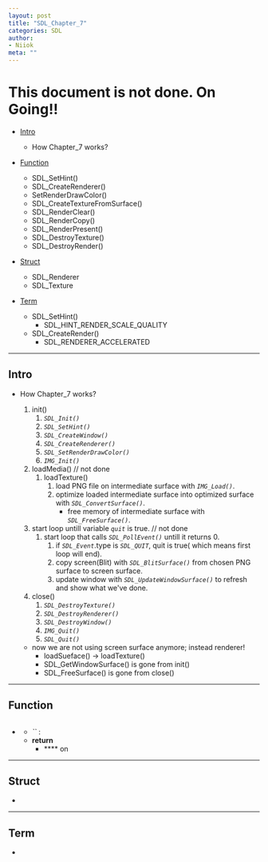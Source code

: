 ```yaml
---
layout: post
title: "SDL_Chapter_7"
categories: SDL
author:
- Niiok
meta: ""
---
```


# This document is not done. On Going!!

- [Intro](#intro)
  - How Chapter_7 works?

- [Function](#function)
  - SDL_SetHint()
  - SDL_CreateRenderer()
  - SetRenderDrawColor()
  - SDL_CreateTextureFromSurface()
  - SDL_RenderClear()
  - SDL_RenderCopy()
  - SDL_RenderPresent()
  - SDL_DestroyTexture()
  - SDL_DestroyRender()

- [Struct](#struct)
  - SDL_Renderer
  - SDL_Texture

- [Term](#term)
  - SDL_SetHint()
    - SDL_HINT_RENDER_SCALE_QUALITY
  - SDL_CreateRender()
    - SDL_RENDERER_ACCELERATED

- - - - - - - - - - - - - - - - - - - - - - - - - - - - - - - - - - - - - - - - - - - - - - - - - - - - - - - - - - - - - - - - - - - - - - - - - - - 

## Intro
    
- How Chapter_7 works?
  1. init()
     1. _`SDL_Init()`_
     2. _`SDL_SetHint()`_
     3. _`SDL_CreateWindow()`_
     4. _`SDL_CreateRenderer()`_
     5. _`SDL_SetRenderDrawColor()`_
     6. _`IMG_Init()`_
  2. loadMedia()	// not done
     1. loadTexture()
        1. load PNG file on intermediate surface with _`IMG_Load()`_.
        2. optimize loaded intermediate surface into optimized surface with _`SDL_ConvertSurface()`_.
           - free memory of intermediate surface with _`SDL_FreeSurface()`_.
  3. start loop untill variable _`quit`_ is true.	// not done
     1. start loop that calls _`SDL_PollEvent()`_ untill it returns 0.
        1. if _`SDL_Event`_.type is _`SDL_QUIT`_, quit is true( which means first loop will end).
        2. copy screen(Blit) with _`SDL_BlitSurface()`_ from chosen PNG surface to screen surface.
        3. update window with _`SDL_UpdateWindowSurface()`_ to refresh and show what we've done.
  4. close()
     1. _`SDL_DestroyTexture()`_
     2. _`SDL_DestroyRenderer()`_
     3. _`SDL_DestroyWindow()`_
     4. _`IMG_Quit()`_
     5. _`SDL_Quit()`_
  
  - now we are not using screen surface anymore; instead renderer!
    - loadSueface() -> loadTexture()
    - SDL_GetWindowSurface() is gone from init()
    - SDL_FreeSurface() is gone from close()

    
- - - - - - - - - - - - - - - - - - - - - - - - - - - - - - - - - - - - - - - - - - - - - - - - - - - - - - - - - - - - - - - - - - - - - - - - - - - 

## Function
    
- 
  ```C
  
  ```
  - _``_ : 
  - **return**
    - **** on 
  > 
    
- - - - - - - - - - - - - - - - - - - - - - - - - - - - - - - - - - - - - - - - - - - - - - - - - - - - - - - - - - - - - - - - - - - - - - - - - - - 

## Struct
    
- 
    
- - - - - - - - - - - - - - - - - - - - - - - - - - - - - - - - - - - - - - - - - - - - - - - - - - - - - - - - - - - - - - - - - - - - - - - - - - - 

## Term
    
- 
    
